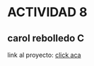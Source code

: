# ACTIVIDAD 8
## carol rebolledo C

link al proyecto: [click aca](https://carolrebo.github.io/PruebaHTML/)
